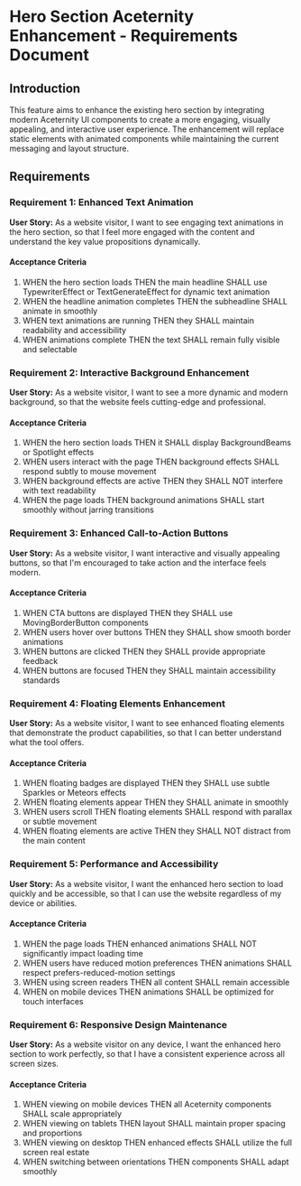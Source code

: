 # Hero Section Aceternity Enhancement - Requirements Document

## Introduction

This feature aims to enhance the existing hero section by integrating modern Aceternity UI components to create a more engaging, visually appealing, and interactive user experience. The enhancement will replace static elements with animated components while maintaining the current messaging and layout structure.

## Requirements

### Requirement 1: Enhanced Text Animation

**User Story:** As a website visitor, I want to see engaging text animations in the hero section, so that I feel more engaged with the content and understand the key value propositions dynamically.

#### Acceptance Criteria

1. WHEN the hero section loads THEN the main headline SHALL use TypewriterEffect or TextGenerateEffect for dynamic text animation
2. WHEN the headline animation completes THEN the subheadline SHALL animate in smoothly
3. WHEN text animations are running THEN they SHALL maintain readability and accessibility
4. WHEN animations complete THEN the text SHALL remain fully visible and selectable

### Requirement 2: Interactive Background Enhancement

**User Story:** As a website visitor, I want to see a more dynamic and modern background, so that the website feels cutting-edge and professional.

#### Acceptance Criteria

1. WHEN the hero section loads THEN it SHALL display BackgroundBeams or Spotlight effects
2. WHEN users interact with the page THEN background effects SHALL respond subtly to mouse movement
3. WHEN background effects are active THEN they SHALL NOT interfere with text readability
4. WHEN the page loads THEN background animations SHALL start smoothly without jarring transitions

### Requirement 3: Enhanced Call-to-Action Buttons

**User Story:** As a website visitor, I want interactive and visually appealing buttons, so that I'm encouraged to take action and the interface feels modern.

#### Acceptance Criteria

1. WHEN CTA buttons are displayed THEN they SHALL use MovingBorderButton components
2. WHEN users hover over buttons THEN they SHALL show smooth border animations
3. WHEN buttons are clicked THEN they SHALL provide appropriate feedback
4. WHEN buttons are focused THEN they SHALL maintain accessibility standards

### Requirement 4: Floating Elements Enhancement

**User Story:** As a website visitor, I want to see enhanced floating elements that demonstrate the product capabilities, so that I can better understand what the tool offers.

#### Acceptance Criteria

1. WHEN floating badges are displayed THEN they SHALL use subtle Sparkles or Meteors effects
2. WHEN floating elements appear THEN they SHALL animate in smoothly
3. WHEN users scroll THEN floating elements SHALL respond with parallax or subtle movement
4. WHEN floating elements are active THEN they SHALL NOT distract from the main content

### Requirement 5: Performance and Accessibility

**User Story:** As a website visitor, I want the enhanced hero section to load quickly and be accessible, so that I can use the website regardless of my device or abilities.

#### Acceptance Criteria

1. WHEN the page loads THEN enhanced animations SHALL NOT significantly impact loading time
2. WHEN users have reduced motion preferences THEN animations SHALL respect prefers-reduced-motion settings
3. WHEN using screen readers THEN all content SHALL remain accessible
4. WHEN on mobile devices THEN animations SHALL be optimized for touch interfaces

### Requirement 6: Responsive Design Maintenance

**User Story:** As a website visitor on any device, I want the enhanced hero section to work perfectly, so that I have a consistent experience across all screen sizes.

#### Acceptance Criteria

1. WHEN viewing on mobile devices THEN all Aceternity components SHALL scale appropriately
2. WHEN viewing on tablets THEN layout SHALL maintain proper spacing and proportions
3. WHEN viewing on desktop THEN enhanced effects SHALL utilize the full screen real estate
4. WHEN switching between orientations THEN components SHALL adapt smoothly